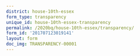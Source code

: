 ```yaml
---
district: house-10th-essex
form_type: transparency
unique_id: house-10th-essex-transparency
permalink: /2020bq/house-10th-essex/transparency/
form_id: '201707123019141'
layout: form
doc_img: TRANSPARENCY-00001
---
```

